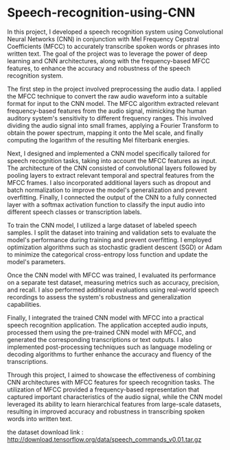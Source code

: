 # Speech-recognition-using-CNN
In this project, I developed a speech recognition system using Convolutional Neural Networks (CNN) in conjunction with Mel Frequency Cepstral Coefficients (MFCC) to accurately transcribe spoken words or phrases into written text. The goal of the project was to leverage the power of deep learning and CNN architectures, along with the frequency-based MFCC features, to enhance the accuracy and robustness of the speech recognition system.

The first step in the project involved preprocessing the audio data. I applied the MFCC technique to convert the raw audio waveform into a suitable format for input to the CNN model. The MFCC algorithm extracted relevant frequency-based features from the audio signal, mimicking the human auditory system's sensitivity to different frequency ranges. This involved dividing the audio signal into small frames, applying a Fourier Transform to obtain the power spectrum, mapping it onto the Mel scale, and finally computing the logarithm of the resulting Mel filterbank energies.

Next, I designed and implemented a CNN model specifically tailored for speech recognition tasks, taking into account the MFCC features as input. The architecture of the CNN consisted of convolutional layers followed by pooling layers to extract relevant temporal and spectral features from the MFCC frames. I also incorporated additional layers such as dropout and batch normalization to improve the model's generalization and prevent overfitting. Finally, I connected the output of the CNN to a fully connected layer with a softmax activation function to classify the input audio into different speech classes or transcription labels.

To train the CNN model, I utilized a large dataset of labeled speech samples. I split the dataset into training and validation sets to evaluate the model's performance during training and prevent overfitting. I employed optimization algorithms such as stochastic gradient descent (SGD) or Adam to minimize the categorical cross-entropy loss function and update the model's parameters.

Once the CNN model with MFCC was trained, I evaluated its performance on a separate test dataset, measuring metrics such as accuracy, precision, and recall. I also performed additional evaluations using real-world speech recordings to assess the system's robustness and generalization capabilities.

Finally, I integrated the trained CNN model with MFCC into a practical speech recognition application. The application accepted audio inputs, processed them using the pre-trained CNN model with MFCC, and generated the corresponding transcriptions or text outputs. I also implemented post-processing techniques such as language modeling or decoding algorithms to further enhance the accuracy and fluency of the transcriptions.

Through this project, I aimed to showcase the effectiveness of combining CNN architectures with MFCC features for speech recognition tasks. The utilization of MFCC provided a frequency-based representation that captured important characteristics of the audio signal, while the CNN model leveraged its ability to learn hierarchical features from large-scale datasets, resulting in improved accuracy and robustness in transcribing spoken words into written text.

the dataset download link : http://download.tensorflow.org/data/speech_commands_v0.01.tar.gz
